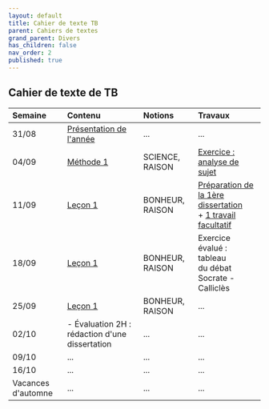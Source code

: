 ```yaml
---
layout: default
title: Cahier de texte TB
parent: Cahiers de textes
grand_parent: Divers
has_children: false
nav_order: 2
published: true
---
```

## Cahier de texte de TB

| Semaine     | Contenu     | Notions | Travaux |
| :------------------- | :-------------- | :-------------- | :-------- |
| 31/08  | [Présentation de l'année](../../../docs/Présentation) | ...     | ...     |
| 04/09   | [Méthode 1](../../../docs/M1/M1-0.html)     | SCIENCE, RAISON     | [Exercice : analyse de sujet](../../../docs/M1/M1-4-0.html)      |
| 11/09   | [Leçon 1](../../../docs/L1/L1-0.html)     | BONHEUR, RAISON     | [Préparation de la 1ère dissertation](../../../docs/L1/Travaux-preparation.html) <br> + [1 travail facultatif](../../../docs/L1/Travaux-eternel.html)    |
| 18/09   |[Leçon 1](../../../docs/L1/L1-0.html)     | BONHEUR, RAISON     |  Exercice évalué : tableau <br> du débat Socrate - Calliclès     |
| 25/09   | [Leçon 1](../../../docs/L1/L1-0.html)     | BONHEUR, RAISON     |  ...     |
| 02/10   | - Évaluation 2H : rédaction d'une dissertation     | ...     | ...     |
| 09/10   | ...     | ...     | ...     |
| 16/10   | ...     | ...     | ...     |
| Vacances d'automne | ...  | ...  | ...     |
